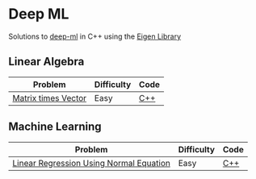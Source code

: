 # Deep ML

Solutions to [deep-ml](https://www.deep-ml.com/) in C++ using the [Eigen Library](https://eigen.tuxfamily.org/)

## Linear Algebra

| Problem | Difficulty | Code |
|---------|------------|------|
| [Matrix times Vector](https://www.deep-ml.com/problem/Matrix%20times%20Vector) | Easy | [C++](/easy/matrix_dot_vector.cpp) |

## Machine Learning

| Problem | Difficulty | Code |
|---------|------------|------|
| [Linear Regression Using Normal Equation](https://www.deep-ml.com/problem/Linear%20Regression%20Using%20Normal%20Equation) | Easy | [C++](/easy/linear_regression_using_normal_equation.cpp) |
